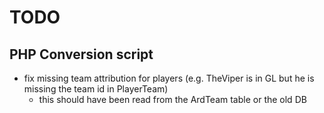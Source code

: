 # TODO

## PHP Conversion script

- fix missing team attribution for players (e.g. TheViper is in GL but he is missing the team id in PlayerTeam)
  - this should have been read from the ArdTeam table or the old DB
